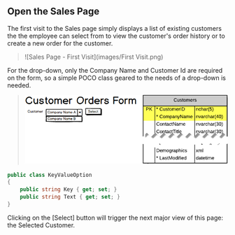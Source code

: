 ## Open the Sales Page

The first visit to the Sales page simply displays a list of existing customers the the employee can select from to view the customer's order history or to create a new order for the customer.

> ![Sales Page - First Visit](images/First Visit.png)

For the drop-down, only the Company Name and Customer Id are required on the form, so a simple POCO class geared to the needs of a drop-down is needed.

> ![Sales Page - Data Query for First Visit](images/Query-First-Visit.png)

```csharp
public class KeyValueOption
{
    public string Key { get; set; }
    public string Text { get; set; }
}
```

Clicking on the [Select] button will trigger the next major view of this page: the Selected Customer.
